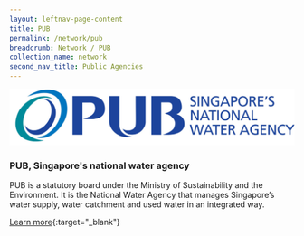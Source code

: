 ```yaml
---
layout: leftnav-page-content
title: PUB
permalink: /network/pub
breadcrumb: Network / PUB
collection_name: network
second_nav_title: Public Agencies
---
```


<div class="networklogo">
<a href="https://www.pub.gov.sg/">
<img src="/images/PUB-LOGO_full-colour_primary.jpg" alt="1">
</a>
  </div>

<h3>PUB, Singapore's national water agency</h3>

PUB is a statutory board under the Ministry of Sustainability and the Environment. It is the National Water Agency that manages Singapore’s water supply, water catchment and used water in an integrated way. 

[Learn more](https://www.pub.gov.sg/){:target="_blank"}
